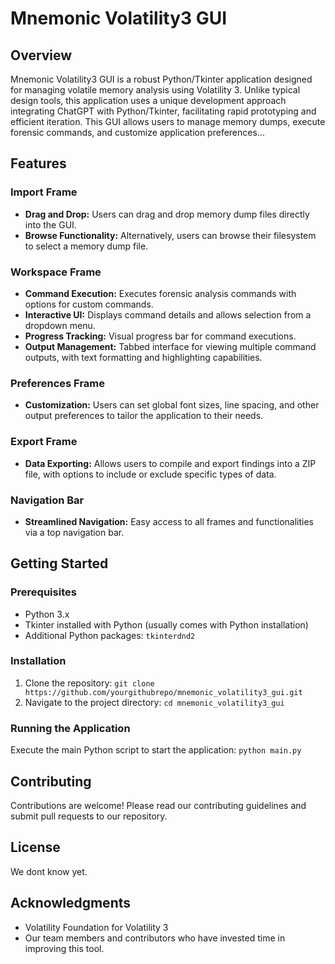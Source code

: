 # Mnemonic Volatility3 GUI

## Overview
Mnemonic Volatility3 GUI is a robust Python/Tkinter application designed for managing volatile memory analysis using Volatility 3. Unlike typical design tools, this application uses a unique development approach integrating ChatGPT with Python/Tkinter, facilitating rapid prototyping and efficient iteration. This GUI allows users to manage memory dumps, execute forensic commands, and customize application preferences...

## Features

### Import Frame
- **Drag and Drop:** Users can drag and drop memory dump files directly into the GUI.
- **Browse Functionality:** Alternatively, users can browse their filesystem to select a memory dump file.

### Workspace Frame
- **Command Execution:** Executes forensic analysis commands with options for custom commands.
- **Interactive UI:** Displays command details and allows selection from a dropdown menu.
- **Progress Tracking:** Visual progress bar for command executions.
- **Output Management:** Tabbed interface for viewing multiple command outputs, with text formatting and highlighting capabilities.

### Preferences Frame
- **Customization:** Users can set global font sizes, line spacing, and other output preferences to tailor the application to their needs.

### Export Frame
- **Data Exporting:** Allows users to compile and export findings into a ZIP file, with options to include or exclude specific types of data.

### Navigation Bar
- **Streamlined Navigation:** Easy access to all frames and functionalities via a top navigation bar.

## Getting Started

### Prerequisites
- Python 3.x
- Tkinter installed with Python (usually comes with Python installation)
- Additional Python packages: `tkinterdnd2`

### Installation
1. Clone the repository:
`git clone https://github.com/yourgithubrepo/mnemonic_volatility3_gui.git`
2. Navigate to the project directory:
`cd mnemonic_volatility3_gui`
### Running the Application
Execute the main Python script to start the application:
`python main.py`

## Contributing
Contributions are welcome! Please read our contributing guidelines and submit pull requests to our repository.

## License
We dont know yet.

## Acknowledgments
- Volatility Foundation for Volatility 3
- Our team members and contributors who have invested time in improving this tool.